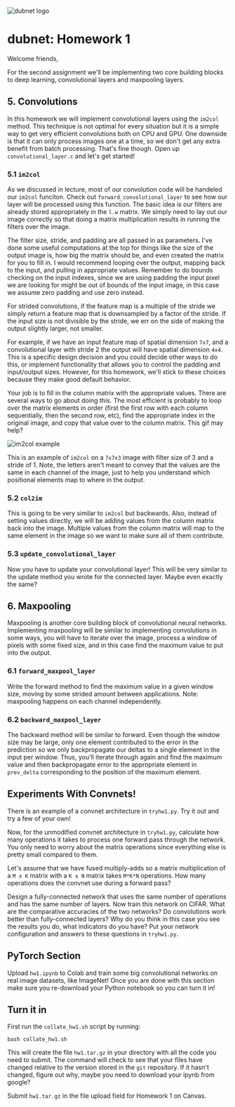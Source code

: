 ![dubnet logo](figs/cyberdawg.png)

# dubnet: Homework 1 #

Welcome friends,

For the second assignment we'll be implementing two core building blocks to deep learning, convolutional layers and maxpooling layers.

## 5. Convolutions ##

In this homework we will implement convolutional layers using the `im2col` method. This technique is not optimal for every situation but it is a simple way to get very efficient convolutions both on CPU and GPU. One downside is that it can only process images one at a time, so we don't get any extra benefit from batch processing. That's fine though. Open up `convolutional_layer.c` and let's get started!

### 5.1 `im2col` ###

As we discussed in lecture, most of our convolution code will be handeled our `im2col` funciton. Check out `forward_convolutional_layer` to see how our layer will be processed using this function. The basic idea is our filters are already stored appropriately in the `l.w` matrix. We simply need to lay out our image correctly so that doing a matrix multiplication results in running the filters over the image.

The filter size, stride, and padding are all passed in as parameters. I've done some useful computations at the top for things like the size of the output image is, how big the matrix should be, and even created the matrix for you to fill in. I would recommend looping over the output, mapping back to the input, and pulling in appropriate values. Remember to do bounds checking on the input indexes, since we are using padding the input pixel we are looking for might be out of bounds of the input image, in this case we assume zero padding and use zero instead.

For strided convolutions, if the feature map is a multiple of the stride we simply return a feature map that is downsampled by a factor of the stride. If the input size is not divisible by the stride, we err on the side of making the output slightly larger, not smaller.

For example, if we have an input feature map of spatial dimension `7x7`, and a convolutional layer with stride 2 the output will have spatial dimension `4x4`. This is a specific design decision and you could decide other ways to do this, or implement functionality that allows you to control the padding and input/output sizes. However, for this homework, we'll stick to these choices because they make good default behavior.

Your job is to fill in the column matrix with the appropriate values. There are several ways to go about doing this. The most efficient is probably to loop over the matrix elements in order (first the first row with each column sequentially, then the second row, etc), find the appropriate index in the original image, and copy that value over to the column matrix. This gif may help?

![im2col example](figs/im2col.gif)

This is an example of `im2col` on a `7x7x3` image with filter size of 3 and a stride of 1. Note, the letters aren't meant to convey that the values are the same in each channel of the image, just to help you understand which positional elements map to where in the output.

### 5.2 `col2im` ###

This is going to be very similar to `im2col` but backwards. Also, instead of setting values directly, we will be adding values from the column matrix back into the image. Multiple values from the column matrix will map to the same element in the image so we want to make sure all of them contribute.

### 5.3 `update_convolutional_layer` ###

Now you have to update your convolutional layer! This will be very similar to the update method you wrote for the connected layer. Maybe even exactly the same?

## 6. Maxpooling ##

Maxpooling is another core building block of convolutional neural networks. Implementing maxpooling will be similar to implementing convolutions in some ways, you will have to iterate over the image, process a window of pixels with some fixed size, and in this case find the maximum value to put into the output.

### 6.1 `forward_maxpool_layer` ###

Write the forward method to find the maximum value in a given window size, moving by some strided amount between applications. Note: maxpooling happens on each channel independently.

### 6.2 `backward_maxpool_layer` ###

The backward method will be similar to forward. Even though the window size may be large, only one element contributed to the error in the prediction so we only backpropagate our deltas to a single element in the input per window. Thus, you'll iterate through again and find the maximum value and then backpropagate error to the appropriate element in `prev_delta` corresponding to the position of the maximum element.

## Experiments With Convnets! ##

There is an example of a convnet architecture in `tryhw1.py`. Try it out and try a few of your own!

Now, for the unmodified convnet architecture in `tryhw1.py`, calculate how many operations it takes to process one forward pass through the network. You only need to worry about the matrix operations since everything else is pretty small compared to them.

Let's assume that we have fused multiply-adds so a matrix multiplication of a `M x K` matrix with a `K x N` matrix takes `M*K*N` operations. How many operations does the convnet use during a forward pass?

Design a fully-connected network that uses the same number of operations and has the same number of layers. Now train this network on CIFAR. What are the comparative accuracies of the two networks? Do convolutions work better than fully-connected layers? Why do you think in this case you see the results you do, what indicators do you have? Put your network configuration and answers to these questions in `tryhw1.py`.

## PyTorch Section ##

Upload `hw1.ipynb` to Colab and train some big convolutional networks on real image datasets, like ImageNet! Once you are done with this section make sure you re-download your Python notebook so you can turn it in!

## Turn it in ##

First run the `collate_hw1.sh` script by running:

    bash collate_hw1.sh
    
This will create the file `hw1.tar.gz` in your directory with all the code you need to submit. The command will check to see that your files have changed relative to the version stored in the `git` repository. If it hasn't changed, figure out why, maybe you need to download your ipynb from google?

Submit `hw1.tar.gz` in the file upload field for Homework 1 on Canvas.

